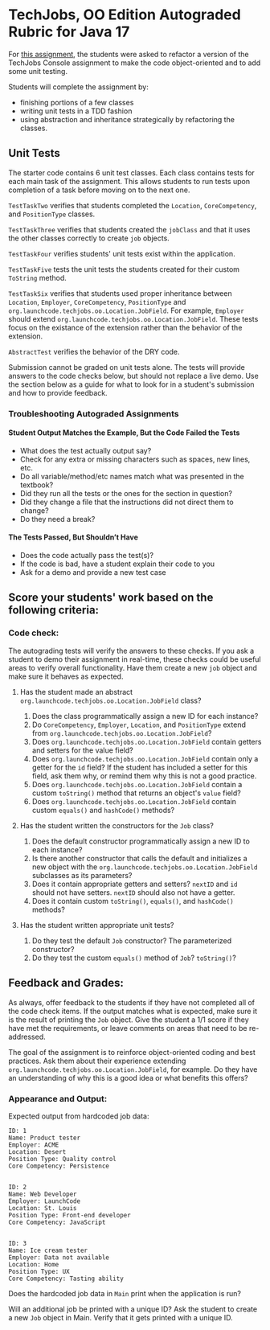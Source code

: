 # TechJobs, OO Edition Autograded Rubric for Java 17

For [this assignment](https://education.launchcode.org/java-web-development/assignments/tech-jobs-oo.html), the students were asked to refactor a version of the TechJobs Console assignment to make the code object-oriented and to add some unit testing.

Students will complete the assignment by:
* finishing portions of a few classes
* writing unit tests in a TDD fashion
* using abstraction and inheritance strategically by refactoring the classes.


## Unit Tests
 
The starter code contains 6 unit test classes.  Each class contains tests for each main task of the assignment.  This allows students to run tests upon completion of a task before moving on to the next one.
 
`TestTaskTwo` verifies that students completed the `Location`, `CoreCompetency`, and `PositionType` classes.

`TestTaskThree` verifies that students created the `jobClass` and that it uses the other classes correctly to create `job` objects.  

`TestTaskFour` verifies students' unit tests exist within the application.  

`TestTaskFive` tests the unit tests the students created for their custom `ToString` method.  

`TestTaskSix` verifies that students used proper inheritance between `Location`, `Employer`, `CoreCompetency`, `PositionType` and `org.launchcode.techjobs.oo.Location.JobField`.  For example, `Employer` should extend `org.launchcode.techjobs.oo.Location.JobField`.  These tests focus on the existance of the extension rather than the behavior of the extension. 

`AbstractTest` verifies the behavior of the DRY code.  

Submission cannot be graded on unit tests alone.  The tests will provide answers to the code checks below, but should not replace a live demo.  Use the section below as a guide for what to look for in a student's submission and how to provide feedback.

### Troubleshooting Autograded Assignments

#### Student Output Matches the Example, But the Code Failed the Tests

* What does the test actually output say?
* Check for any extra or missing characters such as spaces, new lines, etc.
* Do all variable/method/etc names match what was presented in the textbook?
* Did they run all the tests or the ones for the section in question?
* Did they change a file that the instructions did not direct them to change?
* Do they need a break?

#### The Tests Passed, But Shouldn’t Have

* Does the code actually pass the test(s)?
* If the code is bad, have a student explain their code to you
* Ask for a demo and provide a new test case


## Score your students' work based on the following criteria:
 
### Code check: 

The autograding tests will verify the answers to these checks.  If you ask a student to demo their assignment in real-time, these checks could be useful areas to verify overall functionality.  Have them create a new `job` object and make sure it behaves as expected.  
 
1. Has the student made an abstract `org.launchcode.techjobs.oo.Location.JobField` class?
   1. Does the class programmatically assign a new ID for each instance?
   1. Do `CoreCompetency`, `Employer`, `Location`, and `PositionType` extend from `org.launchcode.techjobs.oo.Location.JobField`?
   1. Does `org.launchcode.techjobs.oo.Location.JobField` contain getters and setters for the value field?
   1. Does `org.launchcode.techjobs.oo.Location.JobField` contain only a getter for the `id` field? If the student has included a setter for this field, ask them why, or remind them why this is not a good practice.
   1. Does `org.launchcode.techjobs.oo.Location.JobField` contain a custom `toString()` method that returns an object's `value` field?
   1. Does `org.launchcode.techjobs.oo.Location.JobField` contain custom `equals()` and `hashCode()` methods?

1. Has the student written the constructors for the `Job` class?
   1. Does the default constructor programmatically assign a new ID to each instance?
   1. Is there another constructor that calls the default and initializes a new object with the `org.launchcode.techjobs.oo.Location.JobField` subclasses as its parameters?
   1. Does it contain appropriate getters and setters? `nextID` and `id` should not have setters. `nextID` should also not have a getter.
   1. Does it contain custom `toString()`, `equals()`, and `hashCode()` methods?

1. Has the student written appropriate unit tests?
   1.  Do they test the default `Job` constructor? The parameterized constructor?
   1.  Do they test the custom `equals()` method of `Job`? `toString()`?
  
## Feedback and Grades:
  
As always, offer feedback to the students if they have not completed all of the code
check items. If the output matches what is expected, make sure it is the result of
printing the `Job` object. Give the student a 1/1 score if they have met the requirements,
or leave comments on areas that need to be re-addressed.
 
The goal of the assignment is to reinforce object-oriented coding and best practices.
Ask them about their experience extending `org.launchcode.techjobs.oo.Location.JobField`, for example. Do they have
an understanding of why this is a good idea or what benefits this offers?

### Appearance and Output:
 
Expected output from hardcoded job data:
 
```
ID: 1
Name: Product tester
Employer: ACME
Location: Desert
Position Type: Quality control
Core Competency: Persistence
 
 
ID: 2
Name: Web Developer
Employer: LaunchCode
Location: St. Louis
Position Type: Front-end developer
Core Competency: JavaScript
 
 
ID: 3
Name: Ice cream tester
Employer: Data not available
Location: Home
Position Type: UX
Core Competency: Tasting ability
```
 
Does the hardcoded job data in `Main` print when the application is run?
 
Will an additional job be printed with a unique ID? Ask the student to create a new
`Job` object in Main. Verify that it gets printed with a unique ID.
